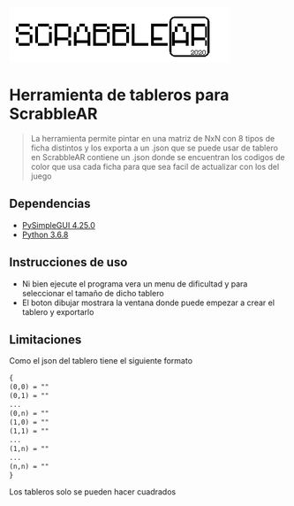 ![Logo](https://github.com/andr-vg/TrabajoFinalPython/blob/master/scrabbleAR/lib/media/Logo.png?raw=true)
# Herramienta de tableros para ScrabbleAR

>La herramienta permite pintar en una matriz de NxN con 8 tipos de ficha distintos y los exporta a un .json que se puede usar de tablero 
en ScrabbleAR contiene un .json donde se encuentran los codigos de color que usa cada ficha para que sea facil de actualizar con los del juego

## Dependencias
-    [PySimpleGUI 4.25.0](https://github.com/PySimpleGUI)
-    [Python 3.6.8](https://www.python.org/downloads/)

## Instrucciones de uso
- Ni bien ejecute el programa vera un menu de dificultad y para seleccionar el tamaño de dicho tablero
- El boton dibujar mostrara la ventana donde puede empezar a crear el tablero y exportarlo


## Limitaciones
 Como el json del tablero tiene el siguiente formato
 ```
 {
 (0,0) = ""
 (0,1) = ""
 ...
 (0,n) = ""
 (1,0) = ""
 (1,1) = ""
 ...
 (1,n) = ""
 ...
 (n,n) = ""
 }
 ``` 
 Los tableros solo se pueden hacer cuadrados


